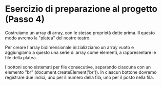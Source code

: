 # Esercizio di preparazione al progetto (Passo 4)

Costruiamo un array di array, con le stesse proprietà dette prima. Il questo modo avremo la "platea" del nostro teatro.

Per creare l'array bidimensionale inizializziamo un array vuoto e aggiungiamo a questo una serie di array come elementi, a rappresentare le file della platea.

I bottoni sono sistemati per file consecutive, separando ciascuna con un elemento "br" (document.createElement('br')). In ciascun bottone dovremo registrare due indici, uno per il numero della fila, uno per il posto nella fila. 